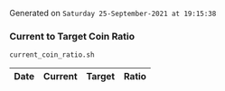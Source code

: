 Generated on `Saturday 25-September-2021 at 19:15:38`

### Current to Target Coin Ratio
`current_coin_ratio.sh`

Date|Current|Target|Ratio
---|---|---|---
